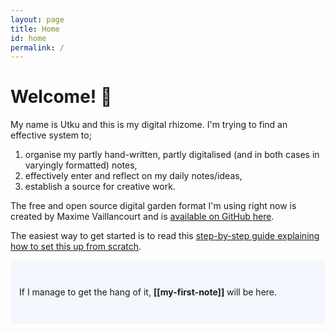 ```yaml
---
layout: page
title: Home
id: home
permalink: /
---
```


# Welcome! 🌱

My name is Utku and this is my digital rhizome. I'm trying to find an effective system to;

  1. organise my partly hand-written, partly digitalised (and in both cases in varyingly formatted) notes,
  2. effectively enter and reflect on my daily notes/ideas,
  3. establish a source for creative work.

The free and open source digital garden format I'm using right now is created by Maxime Vaillancourt and is [available on GitHub here](https://github.com/maximevaillancourt/digital-garden-jekyll-template).

The easiest way to get started is to read this [step-by-step guide explaining how to set this up from scratch](https://maximevaillancourt.com/blog/setting-up-your-own-digital-garden-with-jekyll).

<p style="padding: 3em 1em; background: #f5f7ff; border-radius: 4px;">
  If I manage to get the hang of it, <span style="font-weight: bold">[[my-first-note]]</span> will be here.
</p>


<style>
  .wrapper {
    max-width: 46em;
  }
</style>
